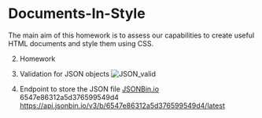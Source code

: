 # Documents-In-Style
The main aim of this homework is to assess our capabilities to create useful HTML documents and style them using CSS.

2. Homework

2. Validation for JSON objects
![JSON_valid](https://github.com/Shaluuba/Documents-In-Style/assets/116260316/a09779ae-9e83-4b47-b1a9-6c48de4556e2)

  
3. Endpoint to store the JSON file
[JSONBin.io](https://jsonbin.io/)
6547e86312a5d376599549d4
https://api.jsonbin.io/v3/b/6547e86312a5d376599549d4/latest
